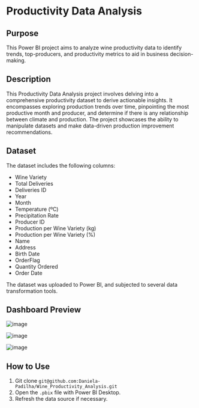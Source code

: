 
# Productivity Data Analysis

## Purpose
This Power BI project aims to analyze wine productivity data to identify trends, top-producers, and productivity metrics to aid in business decision-making.

## Description
This Productivity Data Analysis project involves delving into a comprehensive productivity dataset to derive actionable insights. It encompasses exploring production trends over time, pinpointing the most productive month and producer, and determine if there is any relationship between climate and production. The project showcases the ability to manipulate datasets and make data-driven production improvement recommendations.

## Dataset
The dataset includes the following columns:
- Wine Variety
- Total Deliveries
- Deliveries ID
- Year
- Month
- Temperature (ºC)
- Precipitation Rate
- Producer ID
- Production per Wine Variety (kg)
- Production per Wine Variety (%)
- Name
- Address
- Birth Date
- OrderFlag
- Quantity Ordered
- Order Date

The dataset was uploaded to Power BI, and subjected to several data transformation tools.

## Dashboard Preview
![image](https://github.com/user-attachments/assets/4fabdab2-86c9-4d99-8978-3c9bd7e4e079)

![image](https://github.com/user-attachments/assets/8998a983-484e-45b4-b525-e074aff45302)

![image](https://github.com/user-attachments/assets/26f42252-c9cd-4abb-a993-a28b1985303e)


## How to Use
1. Git clone `git@github.com:Daniela-Padilha/Wine_Productivity_Analysis.git`
2. Open the `.pbix` file with Power BI Desktop.
3. Refresh the data source if necessary.
